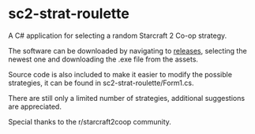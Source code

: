 # sc2-strat-roulette
A C# application for selecting a random Starcraft 2 Co-op strategy.

The software can be downloaded by navigating to [releases](https://github.com/unit511/sc2-strat-roulette/releases), selecting the newest one and downloading the .exe file from the assets.

Source code is also included to make it easier to modify the possible strategies, it can be found in sc2-strat-roulette/Form1.cs.

There are still only a limited number of strategies, additional suggestions are appreciated.

Special thanks to the r/starcraft2coop community.
